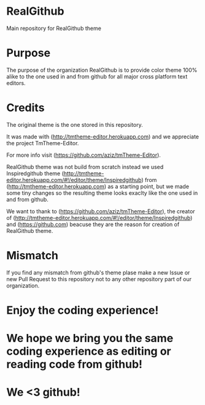 # RealGithub

Main repository for RealGithub theme

# Purpose

The purpose of the organization RealGithub is to provide color theme 100% alike to the one used in and from github for all major cross platform text editors.

# Credits

The original theme is the one stored in this repository.

It was made with (http://tmtheme-editor.herokuapp.com) and we appreciate the project TmTheme-Editor.

For more info visit (https://github.com/aziz/tmTheme-Editor).

RealGithub theme was not build from scratch instead we used Inspiredgithub theme (http://tmtheme-editor.herokuapp.com/#!/editor/theme/Inspiredgithub) from (http://tmtheme-editor.herokuapp.com) as a starting point, but we made some tiny changes so the resulting theme looks exaclty like the one used in and from github.

We want to thank to (https://github.com/aziz/tmTheme-Editor), the creator of (http://tmtheme-editor.herokuapp.com/#!/editor/theme/Inspiredgithub) and (https://github.com) beacuse they are the reason for creation of RealGithub theme.

# Mismatch

If you find any mismatch from github's theme plase make a new Issue or new Pull Request to this repository not to any other repository part of our organization.

# Enjoy the coding experience!

# We hope we bring you the same coding experience as editing or reading code from github!

# We <3 github!
